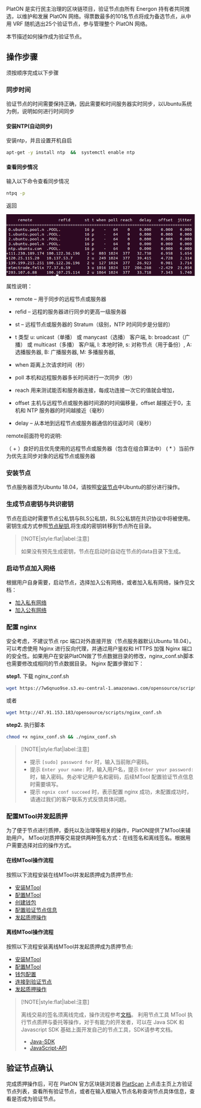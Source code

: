 
PlatON 是实行民主治理的区块链项目，验证节点由所有 Energon 持有者共同推选，以维护和发展 PlatON 网络。得票数最多的101名节点将成为备选节点，从中用 VRF 随机选出25个验证节点，参与管理整个 PlatON 网络。

本节描述如何操作成为验证节点。

##  操作步骤

须按顺序完成以下步骤

### 同步时间
验证节点的时间需要保持正确，因此需要和时间服务器实时同步，以Ubuntu系统为例，说明如何进行时间同步

#### 安装NTP(自动同步)

安装ntp，并且设置开机自启
```bash
apt-get -y install ntp  &&  systemctl enable ntp
```

#### 查看同步情况
输入以下命令查看同步情况
```bash
ntpq -p
```
返回

![ntpq返回](时钟同步.assets/ntpq.png)


属性说明：

- remote – 用于同步的远程节点或服务器

- refid – 远程的服务器进行同步的更高一级服务器

- st – 远程节点或服务器的 Stratum（级别，NTP 时间同步是分层的）

- t  类型 u: unicast（单播） 或 manycast（选播） 客户端, b: broadcast（广播） 或 multicast（多播） 客户端, l: 本地时钟, s: 对称节点（用于备份）, A: 选播服务器, B: 广播服务器, M: 多播服务器,

- when 距离上次请求时间（秒）

- poll   本机和远程服务器多长时间进行一次同步（秒）

- reach  用来测试能否和服务器连接，每成功连接一次它的值就会增加，

- offset  主机与远程节点或服务器时间源的时间偏移量，offset 越接近于0，主机和 NTP 服务器的时间越接近（毫秒）

- delay – 从本地到远程节点或服务器通信的往返时间（毫秒）


remote前面符号的说明:

（ + ）良好的且优先使用的远程节点或服务器（包含在组合算法中）
  ( * ）当前作为优先主同步对象的远程节点或服务器

###  安装节点
节点服务器须为Ubuntu 18.04，请按照[安装节点](zh-cn/Node/[Chinese-Simplified]-安装节点.md)中Ubuntu的部分进行操作。

### 生成节点密钥与共识密钥
节点在启动时需要节点公私钥与BLS公私钥，BLS公私钥在共识协议中将被使用。
密钥生成方式参照[节点秘钥](/zh-cn/Node/_[Chinese-Simplified]-环境准备#节点秘钥),将生成的密钥转移到节点所在目录。

> [!NOTE|style:flat|label:注意]
>
>  如果没有预先生成密钥，节点在启动时自动在节点的data目录下生成。

### 启动节点加入网络
根据用户自身需要，启动节点，选择加入公有网络，或者加入私有网络，操作见文档：
- [加入私有网络](zh-cn/Network/[Chinese-Simplified]-创建私有网络.md)
- [加入公有网络](zh-cn/Network/[Chinese-Simplified]-连接公有网络.md)


### 配置 nginx

安全考虑，不建议节点 rpc 端口对外直接开放（节点服务器默认Ubuntu 18.04）。可以考虑使用 Nginx 进行反向代理，并通过用户鉴权和 HTTPS 加强 Nginx 端口的安全性。如果用户在安装PlatON做了节点数据目录的修改，nginx_conf.sh脚本也需要修改成相同的节点数据目录。 Nginx 配置步骤如下：

**step1.** 下载 nginx_conf.sh

``` bash
wget https://7w6qnuo9se.s3.eu-central-1.amazonaws.com/opensource/scripts/nginx_conf.sh
```

或者

``` bash
wget http://47.91.153.183/opensource/scripts/nginx_conf.sh
```

**step2.** 执行脚本

``` bash
chmod +x nginx_conf.sh && ./nginx_conf.sh
```

> [!NOTE|style:flat|label:注意]
>
> - 提示 `[sudo] password for` 时，输入当前账户密码。
> - 提示 `Enter your name:` 时，输入用户名，提示 `Enter your password:` 时，输入密码。务必牢记用户名和密码，后续MTool 配置验证节点信息时需要填写。
> - 提示 `ngnix conf succeed` 时，表示配置 nginx 成功，未配置成功时，请通过我们的客户联系方式反馈具体问题。


###  配置MTool并发起质押
为了便于节点进行质押，委托以及治理等相关的操作，PlatON提供了MTool来辅助用户。
MTool对质押等交易提供两种签名方式：在线签名和离线签名。根据用户需要选择对应的操作方式。

#### 在线MTool操作流程
  按照以下流程安装在线MTool并发起质押成为质押节点:
- [安装MTool](zh-cn/Tool/[Chinese-Simplified]-在线MTool使用手册#安装在线MTool)
- [配置MTool](zh-cn/Tool/[Chinese-Simplified]-在线MTool使用手册#配置在线MTool)
- [创建钱包](zh-cn/Tool/[Chinese-Simplified]-在线MTool使用手册#创建钱包)
- [配置验证节点信息](zh-cn/Tool/[Chinese-Simplified]-在线MTool使用手册#配置验证节点信息)
- [发起质押操作](zh-cn/Tool/[Chinese-Simplified]-在线MTool使用手册#发起质押操作)

#### 离线MTool操作流程
按照以下流程安装离线MTool并发起质押成为质押节点:
- [安装MTool](zh-cn/Tool/[Chinese-Simplified]-离线MTool使用手册#安装MTool)
- [配置MTool](zh-cn/Tool/[Chinese-Simplified]-离线MTool使用手册#配置)
- [钱包配置](zh-cn/Tool/[Chinese-Simplified]-离线MTool使用手册#钱包配置)
- [连接到验证节点](zh-cn/Tool/[Chinese-Simplified]-离线MTool使用手册#连接到验证节点)
- [发起质押操作](zh-cn/Tool/[Chinese-Simplified]-离线MTool使用手册#发起质押操作)

> [!NOTE|style:flat|label:注意]
>
> 离线交易的签名须离线完成，操作流程参考[文档](zh-cn/Tool/[Chinese-Simplified]-离线MTool使用手册#基本操作流程)。
> 利用节点工具 MTool 执行节点质押与委托等操作，对于有能力的开发者，可以在 Java SDK 和 Javascript SDK 基础上面开发自己的节点工具，SDK请参考文档。
> -  [Java-SDK](zh-cn/Development/[Chinese-Simplified]-Java-SDK.md)
> - [JavaScript-API](zh-cn/Development/[Chinese-Simplified]-JS-SDK.md)


## 验证节点确认

完成质押操作后，可在 PlatON 官方区块链浏览器 [PlatScan](https://platscan.platon.network) 上点击主页上方验证节点列表，查看所有验证节点，或者在输入框输入节点名称查询节点具体信息，查看是否成为验证节点。











